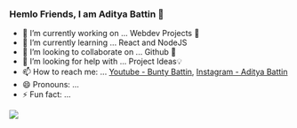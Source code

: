 ### Hemlo Friends, I am Aditya Battin 👋

- 🔭 I’m currently working on ... Webdev Projects 📌
- 🌱 I’m currently learning ... React and NodeJS
- 👯 I’m looking to collaborate on ... Github 🌟
- 🤔 I’m looking for help with ... Project Ideas💡
- 📫 How to reach me: ... [Youtube - Bunty Battin](https://www.youtube.com/channel/UC38_UDy54AX77CH50Vv8vqw), [Instagram - Aditya Battin](https://www.instagram.com/aditya_battin/)
- 😄 Pronouns: ... 
- ⚡ Fun fact: ... 

<img src = "https://github-readme-stats.vercel.app/api?username=AdityaBattin&&show_icons=true&title_color=ffffff&icon_color=bb2acf&text_color=daf7dc&bg_color=ffba2c">
